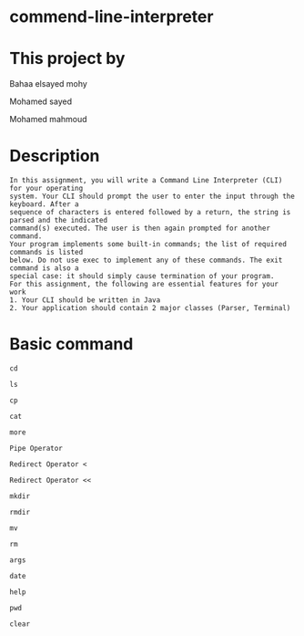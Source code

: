 # commend-line-interpreter
# This project by 

   Bahaa elsayed mohy 
  
   Mohamed sayed 
  
   Mohamed mahmoud

# Description

    In this assignment, you will write a Command Line Interpreter (CLI) for your operating
    system. Your CLI should prompt the user to enter the input through the keyboard. After a
    sequence of characters is entered followed by a return, the string is parsed and the indicated
    command(s) executed. The user is then again prompted for another command.
    Your program implements some built-in commands; the list of required commands is listed
    below. Do not use exec to implement any of these commands. The exit command is also a
    special case: it should simply cause termination of your program.
    For this assignment, the following are essential features for your work
    1. Your CLI should be written in Java
    2. Your application should contain 2 major classes (Parser, Terminal)
    
 # Basic command
 
    cd
    
    ls
    
    cp
    
    cat
    
    more
    
    Pipe Operator
    
    Redirect Operator <
    
    Redirect Operator <<
    
    mkdir
    
    rmdir
    
    mv
    
    rm
    
    args
    
    date
    
    help
    
    pwd
    
    clear 
